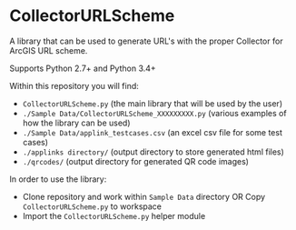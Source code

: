 # CollectorURLScheme

A library that can be used to generate URL's with the proper Collector for ArcGIS URL scheme.

Supports Python 2.7+ and Python 3.4+

Within this repository you will find: 
* `CollectorURLScheme.py` (the main library that will be used by the user)
* `./Sample Data/CollectorURLScheme_XXXXXXXXX.py` (various examples of how the library can be used)
* `./Sample Data/applink_testcases.csv` (an excel csv file for some test cases)
* `./applinks directory/` (output directory to store generated html files)
* `./qrcodes/` (output directory for generated QR code images)

In order to use the library:
* Clone repository and work within `Sample Data` directory OR Copy `CollectorURLScheme.py` to workspace
* Import the `CollectorURLScheme.py` helper module
